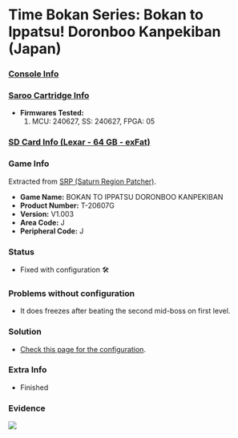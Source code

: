 # Time Bokan Series: Bokan to Ippatsu! Doronboo Kanpekiban (Japan)

### [Console Info](../../../../../Info/Consoles/VA13/README.md)

### [Saroo Cartridge Info](../../../../../Info/Cartridges/RetroGameParadiseStore/1.32F/README.md)

- <b>Firmwares Tested:</b>
  1. MCU: 240627, SS: 240627, FPGA: 05

### [SD Card Info (Lexar - 64 GB - exFat)](../../../../../Info/SdCards/Lexar/64GB/exfat/README.md)

### Game Info

Extracted from [SRP (Saturn Region Patcher)](https://segaxtreme.net/resources/saturn-region-patcher.81/download).

- <b>Game Name:</b> BOKAN TO IPPATSU DORONBOO KANPEKIBAN
- <b>Product Number:</b> T-20607G
- <b>Version:</b> V1.003
- <b>Area Code:</b> J
- <b>Peripheral Code:</b> J

### Status

- Fixed with configuration :hammer_and_wrench:

### Problems without configuration

- It does freezes after beating the second mid-boss on first level.

### Solution

- [Check this page for the configuration](https://github.com/williamdsw/saroo-configuration-list/blob/master/Regions/Retails/Japan/T-20607G/README.md).

### Extra Info

- Finished

### Evidence

[![](https://img.youtube.com/vi/1NNZFPtxaRI/0.jpg)](https://www.youtube.com/watch?v=1NNZFPtxaRI)
